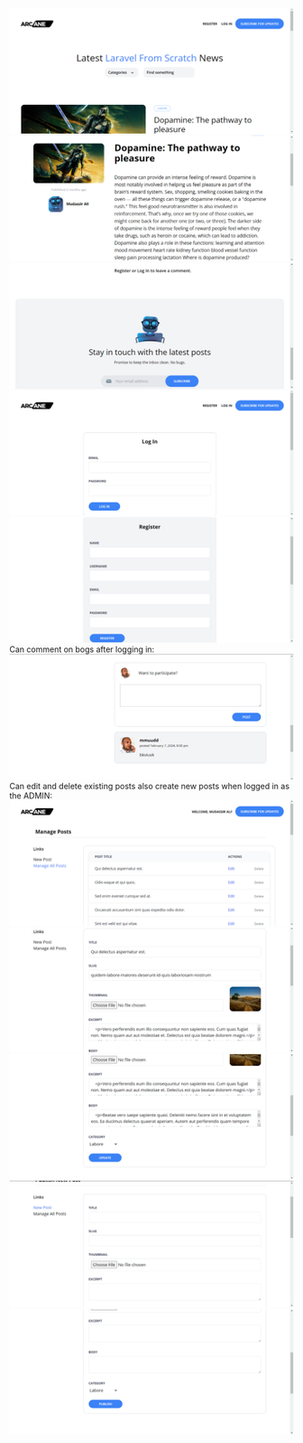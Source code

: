 ![image](S1.png)
![image](S2.png)
![image](S3.png)
![image](S4.png)
![image](S5.png)
Can comment on bogs after logging in:
![image](S6.png)
Can edit and delete existing posts also create new posts when logged in as the ADMIN:
![image](S7.png)
![image](S8.png)
![image](S9.png)
![image](S10.png)
![image](S11.png)
